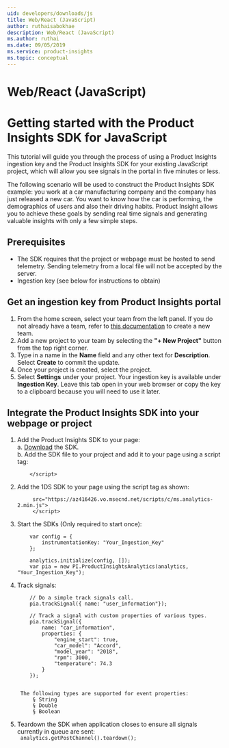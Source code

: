 ```yaml
---
uid: developers/downloads/js
title: Web/React (JavaScript)
author: ruthaisabokhae
description: Web/React (JavaScript)
ms.author: ruthai
ms.date: 09/05/2019
ms.service: product-insights
ms.topic: conceptual
---
```


# Web/React (JavaScript)
 
# Getting started with the Product Insights SDK for JavaScript

This tutorial will guide you through the process of using a Product Insights ingestion key and the Product Insights SDK for your existing JavaScript project, which will allow you see signals in the portal in five minutes or less.

The following scenario will be used to construct the Product Insights SDK example: you work at a car manufacturing company and the company has just released a new car. You want to know how the car is performing, the demographics of users and also their driving habits. Product Insight allows you to achieve these goals by sending real time signals and generating valuable insights with only a few simple steps. 


## Prerequisites
* The SDK requires that the project or webpage must be hosted to send telemetry. Sending telemetry from a local file will not be accepted by the server.
* Ingestion key (see below for instructions to obtain)	

## Get an ingestion key from Product Insights portal
1. From the home screen, select your team from the left panel. If you do not already have a team, refer to [this documentation](topics/developers/quick-starts/what-is.md) to create a new team.
2. Add a new project to your team by selecting the **"+ New Project"** button from the top right corner.
3. Type in a name in the **Name** field and any other text for **Description**. Select **Create** to commit the update.
4. Once your project is created, select the project.
5. Select **Settings** under your project. Your ingestion key is available under **Ingestion Key**. Leave this tab open in your web browser or copy the key to a clipboard because you will need to use it later.
		
## Integrate the Product Insights SDK into your webpage or project
1. Add the Product Insights SDK to your page:    
a. [Download](https://download.pi.dynamics.com/sdk/ProductInsightsSenders/pi_js_sdk.zip) the SDK.    
b. Add the SDK file to your project and add it to your page using a script tag:  
			
	```<script type="text/javascript" src="pi_js_sdk-1.0.0.min.js">  
		</script>
	```
			
2. Add the 1DS SDK to your page using the script tag as shown:    
   
   ```<script type="text/javascript" 
		src="https://az416426.vo.msecnd.net/scripts/c/ms.analytics-2.min.js">
		</script>
	```
		
3. Start the SDKs (Only required to start once):  
	```var analytics = new oneDS.ApplicationInsights();
		var config = {
			instrumentationKey: "Your_Ingestion_Key"
		};
		
		analytics.initialize(config, []);
		var pia = new PI.ProductInsightsAnalytics(analytics, "Your_Ingestion_Key");
	```	
		
4. Track signals:
	```	
		// Do a simple track signals call.
		pia.trackSignal({ name: "user_information"});
		
		// Track a signal with custom properties of various types.
		pia.trackSignal({ 
			name: "car_information",
			properties: {
				"engine_start": true,
				"car_model": "Accord",
				"model_year": "2018",
				"rpm": 3000,
				"temperature": 74.3
			}
		});
		
	```	
		The following types are supported for event properties:
			§ String
			§ Double
			§ Boolean
		
5. Teardown the SDK when application closes to ensure all signals currently in queue are sent:   
	```	analytics.getPostChannel().teardown();```
